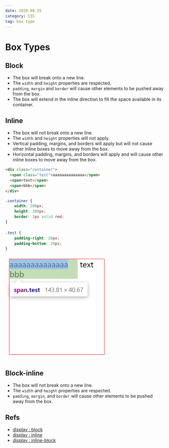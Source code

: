 ```yaml
---
date: 2020-08-25
category: CSS
tag: box type
---
```


# Box Types

## Block

- The box will break onto a new line.
- The `width` and `height` properties are respected.
- `padding`, `margin` and `border` will cause other elements to be pushed away from the box.
- The box will extend in the inline direction to fill the space available in its container.

## Inline

- The box will not break onto a new line.
- The `width` and `height` properties will not apply.
- Vertical padding, margins, and borders will apply but will not cause other inline boxes to move away from the box.
- Horizontal padding, margins, and borders will apply and will cause other inline boxes to move away from the box.

```html
<div class="container">
  <span class="test">aaaaaaaaaaaaaa</span>
  <span>text</span>
  <span>bbb</span>
</div>
```

```css
.container {
	width: 200px;
	height: 200px;
	border: 1px solid red;
}

.test {
	padding-right: 20px;
	padding-bottom: 20px;
}
```

![inline vertical and horizontal padding](./images/inline_padding.png)

## Block-inline

- The box will not break onto a new line.
- The `width` and `height` properties are respected.
- `padding`, `margin`, and `border` will cause other elements to be pushed away from the box.

## Refs

- [display : block](https://developer.mozilla.org/en-US/docs/Learn/CSS/Building_blocks/The_box_model#outer_display_type)
- [display : inline](https://developer.mozilla.org/en-US/docs/Learn/CSS/Building_blocks/The_box_model#inner_display_type)
- [display : inline-block](https://developer.mozilla.org/en-US/docs/Learn/CSS/Building_blocks/The_box_model#using_display_inline-block)
